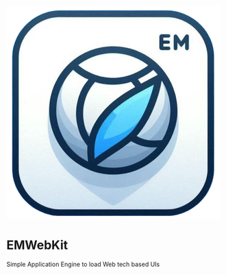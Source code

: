 ![icon](_377ccaee-715c-495c-9519-0eb8818d49da_prev_ui.png
)
# EMWebKit
Simple Application Engine to load Web tech based UIs
